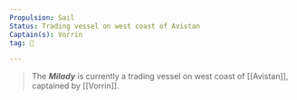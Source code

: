 ```yaml
---
Propulsion: Sail
Status: Trading vessel on west coast of Avistan
Captain(s): Vorrin
tag: 🚢

---
```


> The ***Milady*** is currently a trading vessel on west coast of [[Avistan]], captained by [[Vorrin]].







